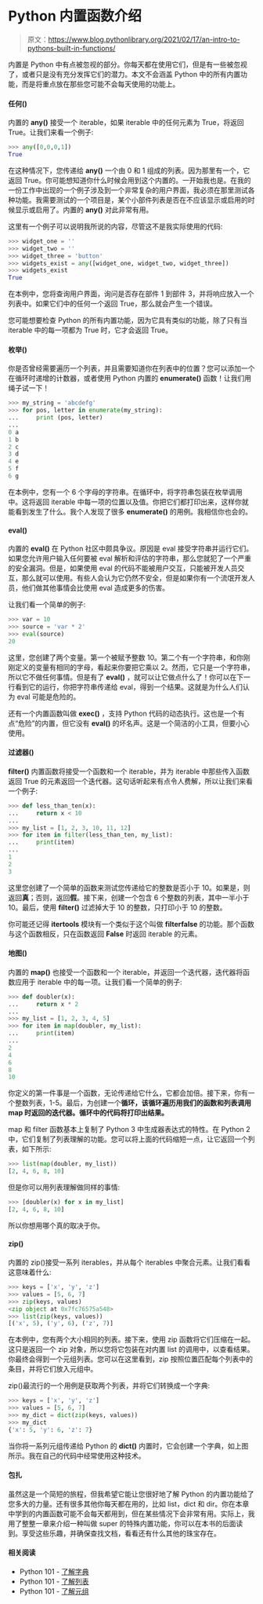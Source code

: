 # Python 内置函数介绍

> 原文：<https://www.blog.pythonlibrary.org/2021/02/17/an-intro-to-pythons-built-in-functions/>

内置是 Python 中有点被忽视的部分。你每天都在使用它们，但是有一些被忽视了，或者只是没有充分发挥它们的潜力。本文不会涵盖 Python 中的所有内置功能，而是将重点放在那些您可能不会每天使用的功能上。

#### 任何()

内置的 **any()** 接受一个 iterable，如果 iterable 中的任何元素为 True，将返回 True。让我们来看一个例子:

```py
>>> any([0,0,0,1])
True
```

在这种情况下，您传递给 **any()** 一个由 0 和 1 组成的列表。因为那里有一个，它返回 True。你可能想知道你什么时候会用到这个内置的。一开始我也是。在我的一份工作中出现的一个例子涉及到一个非常复杂的用户界面，我必须在那里测试各种功能。我需要测试的一个项目是，某个小部件列表是否在不应该显示或启用的时候显示或启用了。内置的 **any()** 对此非常有用。

这里有一个例子可以说明我所说的内容，尽管这不是我实际使用的代码:

```py
>>> widget_one = ''
>>> widget_two = ''
>>> widget_three = 'button'
>>> widgets_exist = any([widget_one, widget_two, widget_three])
>>> widgets_exist
True

```

在本例中，您将查询用户界面，询问是否存在部件 1 到部件 3，并将响应放入一个列表中。如果它们中的任何一个返回 True，那么就会产生一个错误。

您可能想要检查 Python 的所有内置功能，因为它具有类似的功能，除了只有当 iterable 中的每一项都为 True 时，它才会返回 True。

#### 枚举()

你是否曾经需要遍历一个列表，并且需要知道你在列表中的位置？您可以添加一个在循环时递增的计数器，或者使用 Python 内置的 **enumerate()** 函数！让我们用绳子试一下！

```py
>>> my_string = 'abcdefg'
>>> for pos, letter in enumerate(my_string):
...     print (pos, letter)
... 
0 a
1 b
2 c
3 d
4 e
5 f
6 g
```

在本例中，您有一个 6 个字母的字符串。在循环中，将字符串包装在枚举调用中。这将返回 iterable 中每一项的位置以及值。你把它们都打印出来，这样你就能看到发生了什么。我个人发现了很多 **enumerate()** 的用例。我相信你也会的。

#### eval()

内置的 **eval()** 在 Python 社区中颇具争议。原因是 eval 接受字符串并运行它们。如果您允许用户输入任何要被 eval 解析和评估的字符串，那么您就犯了一个严重的安全漏洞。但是，如果使用 eval 的代码不能被用户交互，只能被开发人员交互，那么就可以使用。有些人会认为它仍然不安全，但是如果你有一个流氓开发人员，他们做其他事情会比使用 eval 造成更多的伤害。

让我们看一个简单的例子:

```py
>>> var = 10
>>> source = 'var * 2'
>>> eval(source)
20
```

这里，您创建了两个变量。第一个被赋予整数 10。第二个有一个字符串，和你刚刚定义的变量有相同的字母，看起来你要把它乘以 2。然而，它只是一个字符串，所以它不做任何事情。但是有了 **eval()** ，就可以让它做点什么了！你可以在下一行看到它的运行，你把字符串传递给 eval，得到一个结果。这就是为什么人们认为 eval 可能是危险的。

还有一个内置函数叫做 **exec()** ，支持 Python 代码的动态执行。这也是一个有点“危险”的内置，但它没有 **eval()** 的坏名声。这是一个简洁的小工具，但要小心使用。

#### 过滤器()

**filter()** 内置函数将接受一个函数和一个 iterable，并为 iterable 中那些传入函数返回 True 的元素返回一个迭代器。这句话听起来有点令人费解，所以让我们来看一个例子:

```py
>>> def less_than_ten(x):
...     return x < 10
... 
>>> my_list = [1, 2, 3, 10, 11, 12]
>>> for item in filter(less_than_ten, my_list):
...     print(item)
... 
1
2
3
```

这里您创建了一个简单的函数来测试您传递给它的整数是否小于 10。如果是，则返回**真**；否则，返回**假**。接下来，创建一个包含 6 个整数的列表，其中一半小于 10。最后，使用 **filter()** 过滤掉大于 10 的整数，只打印小于 10 的整数。

你可能还记得 **itertools** 模块有一个类似于这个叫做 **filterfalse** 的功能。那个函数与这个函数相反，只在函数返回 **False** 时返回 iterable 的元素。

#### 地图()

内置的 **map()** 也接受一个函数和一个 iterable，并返回一个迭代器，迭代器将函数应用于 iterable 中的每一项。让我们看一个简单的例子:

```py
>>> def doubler(x):
...     return x * 2
... 
>>> my_list = [1, 2, 3, 4, 5]
>>> for item in map(doubler, my_list):
...     print(item)
... 
2
4
6
8
10
```

你定义的第一件事是一个函数，无论传递给它什么，它都会加倍。接下来，你有一个整数列表，1-5。最后，为创建一个**循环，该循环遍历用我们的函数和列表调用 map 时返回的迭代器。循环中的代码将打印出结果。**

map 和 filter 函数基本上复制了 Python 3 中生成器表达式的特性。在 Python 2 中，它们复制了列表理解的功能。您可以将上面的代码缩短一点，让它返回一个列表，如下所示:

```py
>>> list(map(doubler, my_list))
[2, 4, 6, 8, 10]
```

但是你可以用列表理解做同样的事情:

```py
>>> [doubler(x) for x in my_list]
[2, 4, 6, 8, 10]
```

所以你想用哪个真的取决于你。

#### zip()

内置的 zip()接受一系列 iterables，并从每个 iterables 中聚合元素。让我们看看这意味着什么:

```py
>>> keys = ['x', 'y', 'z']
>>> values = [5, 6, 7]
>>> zip(keys, values)
<zip object at 0x7fc76575a548>
>>> list(zip(keys, values))
[('x', 5), ('y', 6), ('z', 7)]
```

在本例中，您有两个大小相同的列表。接下来，使用 zip 函数将它们压缩在一起。这只是返回一个 zip 对象，所以您将它包装在对内置 list 的调用中，以查看结果。你最终会得到一个元组列表。您可以在这里看到，zip 按照位置匹配每个列表中的条目，并将它们放入元组中。

zip()最流行的一个用例是获取两个列表，并将它们转换成一个字典:

```py
>>> keys = ['x', 'y', 'z']
>>> values = [5, 6, 7]
>>> my_dict = dict(zip(keys, values))
>>> my_dict
{'x': 5, 'y': 6, 'z': 7}
```

当你将一系列元组传递给 Python 的 **dict()** 内置时，它会创建一个字典，如上图所示。我在自己的代码中经常使用这种技术。

#### 包扎

虽然这是一个简短的旅程，但我希望它能让您很好地了解 Python 的内置功能给了您多大的力量。还有很多其他你每天都在用的，比如 list，dict 和 dir。你在本章中学到的内置函数可能不会每天都用到，但在某些情况下会非常有用。实际上，我用了整整一章来介绍一种叫做 super 的特殊内置功能，你可以在本书的后面读到。享受这些乐趣，并确保查找文档，看看还有什么其他的珠宝存在。

#### 相关阅读

*   Python 101 - [了解字典](https://www.blog.pythonlibrary.org/2020/03/31/python-101-learning-about-dictionaries/)
*   Python 101 - [了解列表](https://www.blog.pythonlibrary.org/2020/03/10/python-101-learning-about-lists/)
*   Python 101 - [了解元组](https://www.blog.pythonlibrary.org/2020/03/26/python-101-learning-about-tuples/)